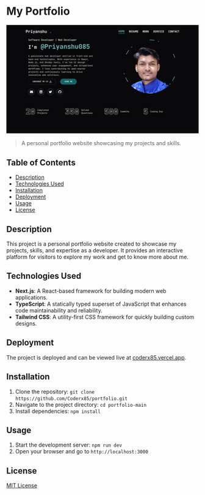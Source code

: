 # My Portfolio

![Project Image](/public/screenshots/Portfolio.png)

> A personal portfolio website showcasing my projects and skills.

## Table of Contents

- [Description](#description)
- [Technologies Used](#technologies-used)
- [Installation](#installation)
- [Deployment](#deployment)
- [Usage](#usage)
- [License](#license)

## Description

This project is a personal portfolio website created to showcase my projects, skills, and expertise as a developer. It provides an interactive platform for visitors to explore my work and get to know more about me.

## Technologies Used

- **Next.js**: A React-based framework for building modern web applications.
- **TypeScript**: A statically typed superset of JavaScript that enhances code maintainability and reliability.
- **Tailwind CSS**: A utility-first CSS framework for quickly building custom designs.

## Deployment

The project is deployed and can be viewed live at [coderx85.vercel.app](https://coderx85.vercel.app/).

## Installation

1. Clone the repository: `git clone https://github.com/Coderx85/portfolio.git`
2. Navigate to the project directory: `cd portfolio-main`
3. Install dependencies: `npm install`

## Usage

1. Start the development server: `npm run dev`
2. Open your browser and go to `http://localhost:3000`

## License
[MIT License](LICENSE)
